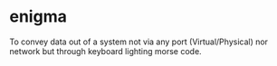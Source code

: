 # enigma
To convey data out of a system not via any port (Virtual/Physical) nor network but through keyboard lighting morse code.
